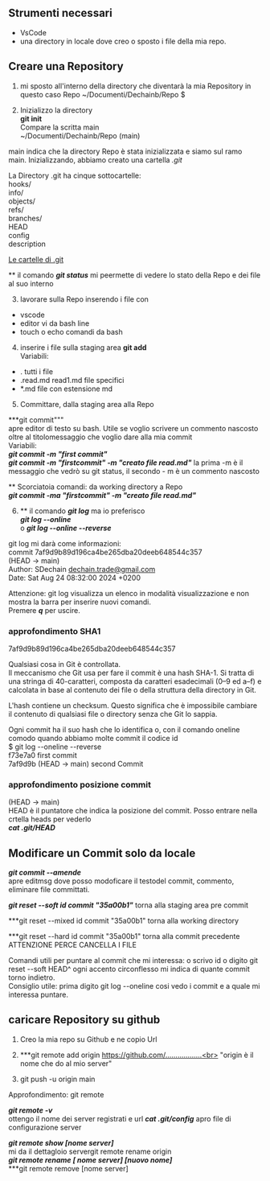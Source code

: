 
## Strumenti necessari
* VsCode
* una directory in locale dove creo o sposto i file della mia repo.

## Creare una Repository

1) mi sposto all'interno della directory che diventarà la mia Repository in questo caso Repo
 ~/Documenti/Dechainb/Repo $

 2) Inizializzo la directory<br>
 **git init**<br>
 Compare la scritta main<br>
 ~/Documenti/Dechainb/Repo (main)

 main indica che la directory Repo è stata inizializzata e siamo sul ramo main.
Inizializzando, abbiamo creato una cartella    *.git* 

La Directory .git ha cinque sottocartelle:<br>
hooks/<br>
info/<br>
objects/<br>
refs/<br>
branches/<br>
HEAD<br>
config<br>
description<br>

[Le  cartelle di .git](https://www.manuelricci.com/guida/come-inizializzare-git-da-riga-di-comando)

** il comando ***git status*** mi peermette di vedere lo stato della Repo e dei file al suo interno

3) lavorare sulla Repo inserendo i file con  
* vscode
* editor vi da bash line
* touch o echo comandi da bash

4) inserire i file sulla staging area
**git add**<br>Variabili:
* . tutti i file
* .read.md read1.md file specifici
* *.md file con estensione md

5) Committare, dalla staging area alla Repo

***git commit"""<br> apre editor di testo su bash. Utile se voglio scrivere un commento nascosto oltre al titolomessaggio che voglio dare alla mia commit<br>
Variabili:<br>
***git commit -m "first commit"***<br>
***git commit -m "firstcommit" -m "creato file read.md"*** la prima -m è il messaggio che vedrò su git status, il secondo - m è un commento nascosto

** Scorciatoia comandi: da working directory a Repo<br>
***git commit -ma "firstcommit" -m "creato file read.md"***

6) ** il comando ***git log*** ma io preferisco<br> ***git log --online***<br>o 
***git log --online --reverse***

git log mi darà come informazioni:<br>
commit 7af9d9b89d196ca4be265dba20deeb648544c357<br>
(HEAD -> main)<br>
Author: SDechain <dechain.trade@gmail.com><br>
Date:   Sat Aug 24 08:32:00 2024 +0200

Attenzione: git log visualizza un elenco in modalità visualizzazione e non mostra la barra per inserire nuovi comandi.<br> Premere ***q*** per uscire.

### approfondimento SHA1
7af9d9b89d196ca4be265dba20deeb648544c357 

Qualsiasi cosa in Git è controllata.<br> Il meccanismo che Git usa per fare il commit è una hash SHA-1. Si tratta di una stringa di 40-caratteri, composta da caratteri esadecimali (0–9 ed a–f) e calcolata in base al contenuto dei file o della struttura della directory in Git.

L'hash contiene un checksum. Questo significa che è impossibile cambiare il contenuto di qualsiasi file o directory senza che Git lo sappia.

Ogni commit ha il suo hash che lo identifica o, con il comando oneline comodo quando abbiamo molte commit il codice id<br>
$ git log --oneline --reverse<br>
f73e7a0 first commit<br>
7af9d9b (HEAD -> main) second Commit

### approfondimento posizione commit

(HEAD -> main)<br>
HEAD è il puntatore che indica la posizione del commit. Posso entrare nella crtella heads per vederlo<br>
***cat .git/HEAD***

## Modificare un Commit solo da locale

***git commit --amende***<br> apre editmsg dove posso modoficare il testodel commit, commento, eliminare file committati.

***git reset --soft id commit "35a00b1"*** torna alla staging area pre commit

***git reset --mixed id commit "35a00b1" torna alla working directory

***git reset --hard id commit "35a00b1" torna alla commit precedente ATTENZIONE PERCE CANCELLA I FILE

Comandi utili per puntare al commit che mi interessa: o scrivo id o digito
git reset --soft HEAD^  ogni accento circonflesso mi indica di quante commit torno indietro.<br>
Consiglio utile: prima digito git log --oneline cosi vedo i commit e a quale mi interessa puntare.

## caricare Repository su github

1) Creo la mia repo su Github e ne copio Url

2) ***git remote add origin https://github.com/..................<br> "origin è il nome che do al mio server"

3) git push -u origin main

Approfondimento: git remote

***git remote -v***<br> ottengo il nome dei server registrati e url
***cat .git/config*** apro file di configurazione server

***git remote show [nome server]***<br> mi da il dettagloio servergit remote rename origin<br>
***git remote rename [ nome server]  [nuovo nome]***<br>
***git remote remove [nome server]










 




